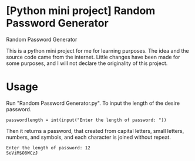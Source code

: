 # [Python mini project] Random Password Generator
 Random Password Generator

This is a python mini project for me for learning purposes. The idea and the source code came from the internet. Little changes have been made for some purposes, and I will not declare the originality of this project.

# Usage
Run "Random Password Generator.py".
To input the length of the desire password.

```
passwordlength = int(input("Enter the length of password: "))
```

Then it returns a password, that created from capital letters, small letters, numbers, and symbols, and each character is joined without repeat.

```
Enter the length of password: 12
SeViM$O8WCzJ
```